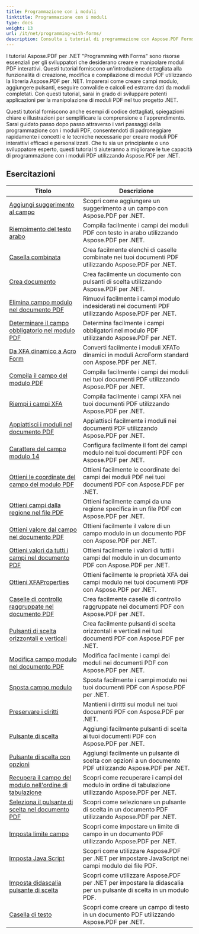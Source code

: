 ```yaml
---
title: Programmazione con i moduli
linktitle: Programmazione con i moduli
type: docs
weight: 13
url: /it/net/programming-with-forms/
description: Consulta i tutorial di programmazione con Aspose.PDF Forms per .NET per creare e gestire moduli interattivi nei tuoi file PDF.
---
```

I tutorial Aspose.PDF per .NET "Programming with Forms" sono risorse essenziali per gli sviluppatori che desiderano creare e manipolare moduli PDF interattivi. Questi tutorial forniscono un'introduzione dettagliata alla funzionalità di creazione, modifica e compilazione di moduli PDF utilizzando la libreria Aspose.PDF per .NET. Imparerai come creare campi modulo, aggiungere pulsanti, eseguire convalide e calcoli ed estrarre dati da moduli completati. Con questi tutorial, sarai in grado di sviluppare potenti applicazioni per la manipolazione di moduli PDF nel tuo progetto .NET.

Questi tutorial forniscono anche esempi di codice dettagliati, spiegazioni chiare e illustrazioni per semplificare la comprensione e l'apprendimento. Sarai guidato passo dopo passo attraverso i vari passaggi della programmazione con i moduli PDF, consentendoti di padroneggiare rapidamente i concetti e le tecniche necessarie per creare moduli PDF interattivi efficaci e personalizzati. Che tu sia un principiante o uno sviluppatore esperto, questi tutorial ti aiuteranno a migliorare le tue capacità di programmazione con i moduli PDF utilizzando Aspose.PDF per .NET.

## Esercitazioni
| Titolo | Descrizione |
| --- | --- | 
| [Aggiungi suggerimento al campo](./add-tooltip-to-field/) | Scopri come aggiungere un suggerimento a un campo con Aspose.PDF per .NET. |  
| [Riempimento del testo arabo](./arabic-text-filling/) | Compila facilmente i campi dei moduli PDF con testo in arabo utilizzando Aspose.PDF per .NET. |  
| [Casella combinata](./combo-box/) | Crea facilmente elenchi di caselle combinate nei tuoi documenti PDF utilizzando Aspose.PDF per .NET. |  
| [Crea documento](./create-doc/) | Crea facilmente un documento con pulsanti di scelta utilizzando Aspose.PDF per .NET. |  
| [Elimina campo modulo nel documento PDF](./delete-form-field/) | Rimuovi facilmente i campi modulo indesiderati nei documenti PDF utilizzando Aspose.PDF per .NET. |  
| [Determinare il campo obbligatorio nel modulo PDF](./determine-required-field/) | Determina facilmente i campi obbligatori nel modulo PDF utilizzando Aspose.PDF per .NET. |  
| [Da XFA dinamico a Acro Form](./dynamic-xfa-to-acro-form/) | Converti facilmente i moduli XFATo dinamici in moduli AcroForm standard con Aspose.PDF per .NET. |  
| [Compila il campo del modulo PDF](./fill-form-field/) | Compila facilmente i campi dei moduli nei tuoi documenti PDF utilizzando Aspose.PDF per .NET. |  
| [Riempi i campi XFA](./fill-xfafields/) | Compila facilmente i campi XFA nei tuoi documenti PDF utilizzando Aspose.PDF per .NET. |  
| [Appiattisci i moduli nel documento PDF](./flatten-forms/) | Appiattisci facilmente i moduli nei documenti PDF utilizzando Aspose.PDF per .NET. |  
| [Carattere del campo modulo 14](./form-field-font-14/) | Configura facilmente il font dei campi modulo nei tuoi documenti PDF con Aspose.PDF per .NET. |  
| [Ottieni le coordinate del campo del modulo PDF](./get-coordinates/) | Ottieni facilmente le coordinate dei campi dei moduli PDF nei tuoi documenti PDF con Aspose.PDF per .NET. |  
| [Ottieni campi dalla regione nel file PDF](./get-fields-from-region/) | Ottieni facilmente campi da una regione specifica in un file PDF con Aspose.PDF per .NET. |  
| [Ottieni valore dal campo nel documento PDF](./get-value-from-field/) | Ottieni facilmente il valore di un campo modulo in un documento PDF con Aspose.PDF per .NET. |  
| [Ottieni valori da tutti i campi nel documento PDF](./get-values-from-all-fields/) | Ottieni facilmente i valori di tutti i campi del modulo in un documento PDF con Aspose.PDF per .NET. |  
| [Ottieni XFAProperties](./get-xfaproperties/) | Ottieni facilmente le proprietà XFA dei campi modulo nei tuoi documenti PDF con Aspose.PDF per .NET. |  
| [Caselle di controllo raggruppate nel documento PDF](./grouped-check-boxes/) | Crea facilmente caselle di controllo raggruppate nei documenti PDF con Aspose.PDF per .NET. |  
| [Pulsanti di scelta orizzontali e verticali](./horizontally-and-vertically-radio-buttons/) | Crea facilmente pulsanti di scelta orizzontali e verticali nei tuoi documenti PDF con Aspose.PDF per .NET. |  
| [Modifica campo modulo nel documento PDF](./modify-form-field/) | Modifica facilmente i campi dei moduli nei documenti PDF con Aspose.PDF per .NET. |  
| [Sposta campo modulo](./move-form-field/) | Sposta facilmente i campi modulo nei tuoi documenti PDF con Aspose.PDF per .NET. |  
| [Preservare i diritti](./preserve-rights/) | Mantieni i diritti sui moduli nei tuoi documenti PDF con Aspose.PDF per .NET. |  
| [Pulsante di scelta](./radio-button/) | Aggiungi facilmente pulsanti di scelta ai tuoi documenti PDF con Aspose.PDF per .NET. |  
| [Pulsante di scelta con opzioni](./radio-button-with-options/) | Aggiungi facilmente un pulsante di scelta con opzioni a un documento PDF utilizzando Aspose.PDF per .NET. |  
| [Recupera il campo del modulo nell'ordine di tabulazione](./retrieve-form-field-in-tab-order/) | Scopri come recuperare i campi del modulo in ordine di tabulazione utilizzando Aspose.PDF per .NET. |  
| [Seleziona il pulsante di scelta nel documento PDF](./select-radio-button/) | Scopri come selezionare un pulsante di scelta in un documento PDF utilizzando Aspose.PDF per .NET. |  
| [Imposta limite campo](./set-field-limit/) | Scopri come impostare un limite di campo in un documento PDF utilizzando Aspose.PDF per .NET. |  
| [Imposta Java Script](./set-java-script/) | Scopri come utilizzare Aspose.PDF per .NET per impostare JavaScript nei campi modulo dei file PDF. |  
| [Imposta didascalia pulsante di scelta](./set-radio-button-caption/) | Scopri come utilizzare Aspose.PDF per .NET per impostare la didascalia per un pulsante di scelta in un modulo PDF. |  
| [Casella di testo](./text-box/) | Scopri come creare un campo di testo in un documento PDF utilizzando Aspose.PDF per .NET. |  